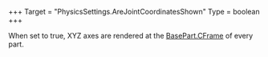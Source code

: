 +++
Target = "PhysicsSettings.AreJointCoordinatesShown"
Type = boolean
+++

When set to true, XYZ axes are rendered at the [BasePart.CFrame](https://developer.roblox.com/api-reference/property/BasePart/CFrame) of every part.